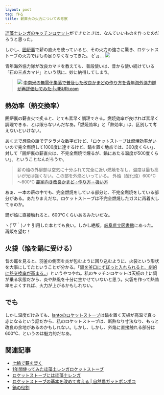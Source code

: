 ```yaml
---
layout: post
tag: 作る
title: 薪直火の火力についての考察
---
```

[珪藻土レンガのキッチンロケット](http://kobapan.com/blog/2015/10/22/rocket.html)ができたときは、なんていいものを作ったのだろうと思った。

しかし、[囲炉裏](http://kobapan.com/blog/2016/10/24/irori.html)で薪の直火を使っていると、その火力の強さに驚き、ロケットストーブの火力ではもの足りなくなってきた。 (;ﾟд ...
![](https://c1.staticflickr.com/3/2839/32372438154_191abf9ba7.jpg)

青年海外協力隊が改良カマドを教えても、普段使いは、昔から使い続けている「石の三点カマド」という話に、妙に納得してしまう。
>![](http://jiburi.com/wp-content/uploads/P1310060_1207.jpg)
><s>[中南米の無電化集落で普及した改良かまどの作り方を青年海外協力隊が再評価してみた | JIBURi.com](http://jiburi.com/kamado/)</s>

## 熱効率（熱交換率）

囲炉裏の薪直火で炙ると、とても素早く調理できる。燃焼効率が良ければ素早く調理できる、とは限らないんだなあ。「燃焼効率」と「熱効率」は、区別して考えないといけない。

あくまで想像の話でデタラメな数字だけど、「ロケットストーブは燃焼効率がいいので完全燃焼して1000度に達するけど、鍋を置く地点では、300度くらい」、対して「囲炉裏の薪直火は、不完全燃焼で煙るが、鍋にあたる温度が500度くらい」。ということなんだろうか。

> 薪の焔の外廓部は空気に十分ふれて完全に近い燃焼をなし、温度は最も高いが光は強くない。この部を外焔といっている。
> 外焔（酸化焔）600℃～800℃
> <s>[農家向き改良かまど : 作り方・扱い方](http://iss.ndl.go.jp/books/R100000039-I000772905-00)</s>

あぁ、一本の薪の中でも、完全燃焼をしている部分と、不完全燃焼をしている部分がある。あたりまえだな。ロケットストーブは不完全燃焼したガスに再着火してるのか。

鍋が焔に直接触れると、600℃くらいあるみたいだな。

ヽ(´▽｀)ノ↑ 引用した本とても良い。しかし絶版。[岐阜県立図書館](https://www.library.pref.gifu.lg.jp/winj/opac/search-detail.do)にあった。再販を望む！

## 火袋（焔を鍋に受ける）

昔の竈を見ると、羽釜の側面を炎が包むように回り込むように、火袋という形状を大事にしてたということが分かる。「[鍋を釜口にずぼっと入れられると、劇的に熱交換率が高まる。](http://kobapan.com/blog/2015/03/14/pot.html)」というやつやね。私のキッチンロケットは天板の上に鍋が乗る状態だから、炎や熱風を十分に生かせていないと思う。火袋を作って熱効率をよくすれば、火力が上がるかもしれない。

## でも

しかし温度だけみても、[Iantoのロケットストーブ](https://www.rocketstoves.com/)は鍋を置く天板が高温で真っ赤になるという話だから、私のロケットストーブは、断熱なり寸法なり、もっと改良の余地があるのかもしれない。しかし、しかし、外焔に直接触れる部分は600℃、というのは魅力的だなあ。


## 関連記事
- [七輪で薪を焚く](http://kobapan.com/blog/2017/03/23/hichirin.html)
- [1年間使ってみた珪藻土レンガロケットストーブ](http://kobapan.com/blog/2017/02/18/rocket.html)
- [ロケットストーブには珪藻土レンガ](http://kobapan.com/blog/2015/10/22/rocket.html)
- [ロケットストーブの基本を改めて考える | 自然農ガットポンポコ](http://kobapan.com/blog/2015/10/07/lorena-rocket.html)
- [鍋の役割](http://kobapan.com/blog/2015/03/14/pot.html)
